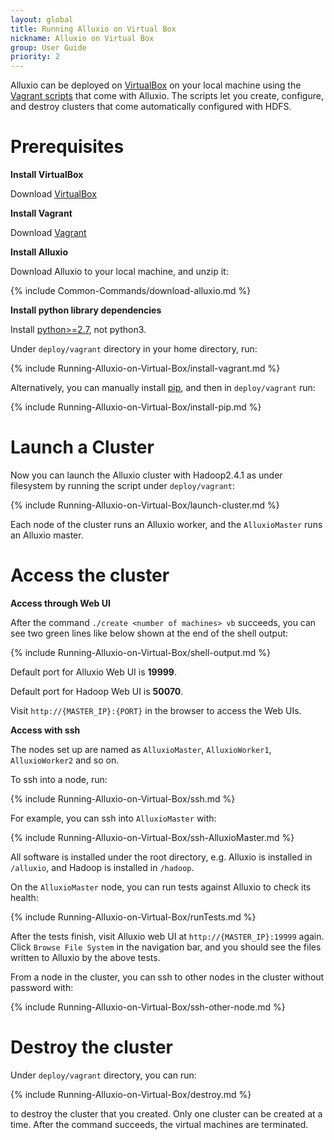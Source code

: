 ```yaml
---
layout: global
title: Running Alluxio on Virtual Box
nickname: Alluxio on Virtual Box
group: User Guide
priority: 2
---
```


Alluxio can be deployed on [VirtualBox](https://www.virtualbox.org/) on your local machine
using the [Vagrant scripts](https://github.com/amplab/alluxio/tree/master/deploy/vagrant)
that come with Alluxio. The scripts let you create, configure, and destroy clusters that come
automatically configured with HDFS.

# Prerequisites

**Install VirtualBox**

Download [VirtualBox](https://www.virtualbox.org/wiki/Downloads)

**Install Vagrant**

Download [Vagrant](https://www.vagrantup.com/downloads.html)

**Install Alluxio**

Download Alluxio to your local machine, and unzip it:

{% include Common-Commands/download-alluxio.md %}

**Install python library dependencies**

Install [python>=2.7](https://www.python.org/), not python3.

Under `deploy/vagrant` directory in your home directory, run:

{% include Running-Alluxio-on-Virtual-Box/install-vagrant.md %}

Alternatively, you can manually install [pip](https://pip.pypa.io/en/latest/installing/), and then
in `deploy/vagrant` run:

{% include Running-Alluxio-on-Virtual-Box/install-pip.md %}

# Launch a Cluster

Now you can launch the Alluxio cluster with Hadoop2.4.1 as under filesystem by running the script
under `deploy/vagrant`:

{% include Running-Alluxio-on-Virtual-Box/launch-cluster.md %}

Each node of the cluster runs an Alluxio worker, and the `AlluxioMaster` runs an Alluxio master.

# Access the cluster

**Access through Web UI**

After the command `./create <number of machines> vb` succeeds, you can see two green lines like
below shown at the end of the shell output:

{% include Running-Alluxio-on-Virtual-Box/shell-output.md %}

Default port for Alluxio Web UI is **19999**.

Default port for Hadoop Web UI is **50070**.

Visit `http://{MASTER_IP}:{PORT}` in the browser to access the Web UIs.

**Access with ssh**

The nodes set up are named as `AlluxioMaster`, `AlluxioWorker1`, `AlluxioWorker2` and so on.

To ssh into a node, run:

{% include Running-Alluxio-on-Virtual-Box/ssh.md %}

For example, you can ssh into `AlluxioMaster` with:

{% include Running-Alluxio-on-Virtual-Box/ssh-AlluxioMaster.md %}

All software is installed under the root directory, e.g. Alluxio is installed in `/alluxio`,
and Hadoop is installed in `/hadoop`.

On the `AlluxioMaster` node, you can run tests against Alluxio to check its health:

{% include Running-Alluxio-on-Virtual-Box/runTests.md %}

After the tests finish, visit Alluxio web UI at `http://{MASTER_IP}:19999` again. Click `Browse
File System` in the navigation bar, and you should see the files written to Alluxio by the above
tests.

From a node in the cluster, you can ssh to other nodes in the cluster without password with:

{% include Running-Alluxio-on-Virtual-Box/ssh-other-node.md %}

# Destroy the cluster

Under `deploy/vagrant` directory, you can run:

{% include Running-Alluxio-on-Virtual-Box/destroy.md %}

to destroy the cluster that you created. Only one cluster can be created at a time. After the
command succeeds, the virtual machines are terminated.
